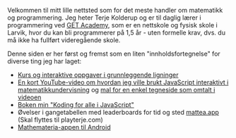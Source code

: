Velkommen til mitt lille nettsted som for det meste handler om matematikk og programmering. Jeg heter Terje Kolderup og er til daglig lærer i programmering ved [GET Academy](https://getacademy.no/), som er en nettskole og fysisk skole i Larvik, hvor du kan bli programmerer på 1,5 år - uten formelle krav, dvs. du må ikke ha fullført videregående skole.

Denne siden er her først og fremst som en liten "innholdsfortegnelse" for diverse ting jeg har laget:

 - [Kurs og interaktive oppgaver i grunnleggende ligninger](equations.html)
 - [En kort YouTube-video om hvordan jeg ville brukt JavaScript interaktivt i matematikkundervisning](https://www.youtube.com/watch?v=R-zIQWkUjKo) og [mal for en enkel tegneside som omtalt i videoen](canvas.html)
 - [Boken min "Koding for alle i JavaScript"](https://www.cappelendamm.no/_koding-for-alle-i-javascript-terje-kolderup-9788202661243)
 - Øvelser i gangetabellen med leaderboards for tid og sted [mattea.app](https://mattea.app/) (Skal flyttes til playterje.com)
 - [Mathemateria-appen til Android](https://play.google.com/store/apps/details?id=com.capellait.mathemateria&hl=no)